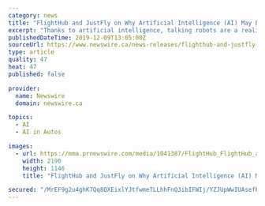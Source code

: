 ```yaml
---
category: news
title: "FlightHub and JustFly on Why Artificial Intelligence (AI) May Be the Future of Travel"
excerpt: "Thanks to artificial intelligence, talking robots are a reality. A driverless car is no longer an unattainable concept. Both examples merely scratch the tip of the technological iceberg. The benefits are impactful—improved customer service, business ..."
publishedDateTime: 2019-12-09T13:05:00Z
sourceUrl: https://www.newswire.ca/news-releases/flighthub-and-justfly-on-why-artificial-intelligence-ai-may-be-the-future-of-travel-897544805.html
type: article
quality: 47
heat: 47
published: false

provider:
  name: Newswire
  domain: newswire.ca

topics:
  - AI
  - AI in Autos

images:
  - url: https://mma.prnewswire.com/media/1041387/FlightHub_FlightHub_and_JustFly_on_Why_Artificial_Intelligence__.jpg?p=facebook
    width: 2190
    height: 1146
    title: "FlightHub and JustFly on Why Artificial Intelligence (AI) May Be the Future of Travel"

secured: "/MrEF9g2u4ghK7Qq8QXEixlYJtfwmeTLLhhFnQ3ibIFWIj/YZJUpWwIUAsefbVbZledYFnr5oEi2f5IItEFSAO7gsVBDHkLC12EPb1RS62aqcAbEIItcjQTFXI4D6ZcWrxC6fKS+zfFrfnRTk0yhIut5zxmfJ/Xlq8W1j+f6uFlRxo/YGH6wY37Zy86XRecqJqXp5fGxZ3FqvsCMQqXaCLv/g6hx98sMN3QEekAUY30Up0EDQWhZTtCjY//XiDM/QsFo/zWQByGTBSNz7gEKHA==;WwtAcPQqj5gGMXSloShMrw=="
---
```


